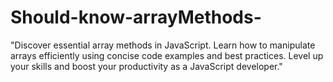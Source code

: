 # Should-know-arrayMethods-
"Discover essential array methods in JavaScript. Learn how to manipulate arrays efficiently using concise code examples and best practices. Level up your skills and boost your productivity as a JavaScript developer."
